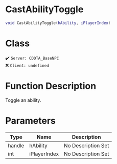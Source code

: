 # CastAbilityToggle
```lua
void CastAbilityToggle(hAbility, iPlayerIndex)
```
# Class
✔️ `Server: CDOTA_BaseNPC`  
❌ `Client: undefined`  

# Function Description
Toggle an ability.
# Parameters
Type|Name|Description
--|--|--
handle|hAbility|No Description Set
int|iPlayerIndex|No Description Set
